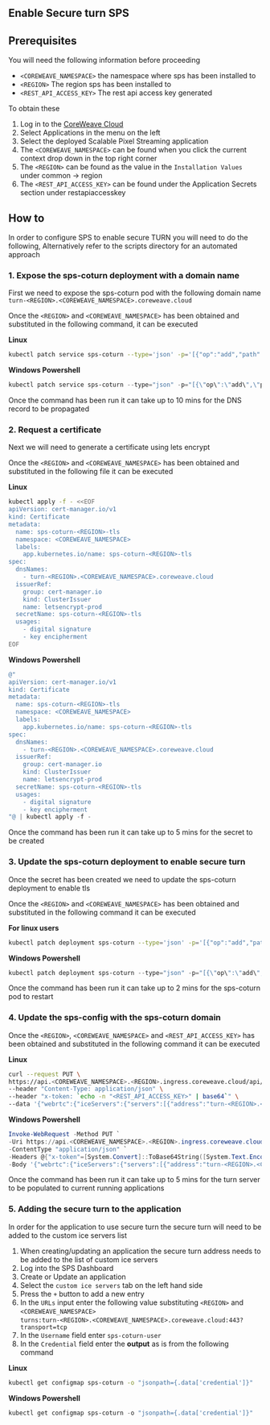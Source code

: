 ## Enable Secure turn SPS

## Prerequisites

You will need the following information before proceeding

- `<COREWEAVE_NAMESPACE>` the namespace where sps has been installed to
- `<REGION>` The region sps has been installed to
- `<REST_API_ACCESS_KEY>` The rest api access key generated

To obtain these

1. Log in to the [CoreWeave Cloud](https://cloud.coreweave.com/login)
2. Select Applications in the menu on the left
3. Select the deployed Scalable Pixel Streaming application
4. The `<COREWEAVE_NAMESPACE>` can be found when you click the current context drop down in the top right corner
5. The `<REGION>` can be found as the value in the `Installation Values` under common -> region
6. The `<REST_API_ACCESS_KEY>` can be found under the Application Secrets section under restapiaccesskey

## How to 

In order to configure SPS to enable secure TURN you will need to do the following, Alternatively refer to the scripts directory for an automated approach

### 1. Expose the sps-coturn deployment with a domain name

First we need to expose the sps-coturn pod with the following domain name `turn-<REGION>.<COREWEAVE_NAMESPACE>.coreweave.cloud`

Once the `<REGION>` and `<COREWEAVE_NAMESPACE>` has been obtained and substituted in the following command, it can be executed

**Linux**
```bash
kubectl patch service sps-coturn --type='json' -p='[{"op":"add","path":"/metadata/annotations/external-dns.alpha.kubernetes.io~1hostname","value":"turn-<REGION>.<COREWEAVE_NAMESPACE>.coreweave.cloud"}]'
```

**Windows Powershell**
```powershell
kubectl patch service sps-coturn --type="json" -p="[{\"op\":\"add\",\"path\":\"/metadata/annotations/external-dns.alpha.kubernetes.io~1hostname\",\"value\":\"turn-<REGION>.<COREWEAVE_NAMESPACE>.coreweave.cloud\"}]"
```

Once the command has been run it can take up to 10 mins for the DNS record to be propagated

### 2. Request a certificate

Next we will need to generate a certificate using lets encrypt

Once the `<REGION>` and `<COREWEAVE_NAMESPACE>` has been obtained and substituted in the following file it can be executed

**Linux**
```bash
kubectl apply -f - <<EOF
apiVersion: cert-manager.io/v1
kind: Certificate
metadata:
  name: sps-coturn-<REGION>-tls
  namespace: <COREWEAVE_NAMESPACE>
  labels:
    app.kubernetes.io/name: sps-coturn-<REGION>-tls
spec:
  dnsNames:
    - turn-<REGION>.<COREWEAVE_NAMESPACE>.coreweave.cloud
  issuerRef:
    group: cert-manager.io
    kind: ClusterIssuer
    name: letsencrypt-prod
  secretName: sps-coturn-<REGION>-tls
  usages:
    - digital signature
    - key encipherment
EOF
```

**Windows Powershell**
```powershell
@"
apiVersion: cert-manager.io/v1
kind: Certificate
metadata:
  name: sps-coturn-<REGION>-tls
  namespace: <COREWEAVE_NAMESPACE>
  labels:
    app.kubernetes.io/name: sps-coturn-<REGION>-tls
spec:
  dnsNames:
    - turn-<REGION>.<COREWEAVE_NAMESPACE>.coreweave.cloud
  issuerRef:
    group: cert-manager.io
    kind: ClusterIssuer
    name: letsencrypt-prod
  secretName: sps-coturn-<REGION>-tls
  usages:
    - digital signature
    - key encipherment
"@ | kubectl apply -f -
```
Once the command has been run it can take up to 5 mins for the secret to be created


### 3. Update the sps-coturn deployment to enable secure turn

Once the secret has been created we need to update the sps-coturn deployment to enable tls

Once the `<REGION>` and `<COREWEAVE_NAMESPACE>` has been obtained and substituted in the following command it can be executed

**For linux users**
```bash
kubectl patch deployment sps-coturn --type='json' -p='[{"op":"add","path":"/spec/template/spec/containers/0/volumeMounts","value":[{"name":"coturn-certs","readOnly":true,"mountPath":"/certs"}]},{"op":"add","path":"/spec/template/spec/volumes","value":[{"name":"coturn-certs","secret":{"secretName":"sps-coturn-<REGION>-tls"}}]},{"op":"replace","path":"/spec/template/spec/initContainers/0/env","value":[{"name":"EXTERNAL_IP","value":"turn-<REGION>.<COREWEAVE_NAMESPACE>.coreweave.cloud"},{"name":"PORT","value":"443"},{"name":"NAMESPACE","valueFrom":{"fieldRef":{"apiVersion":"v1","fieldPath":"metadata.namespace"}}},{"name":"CREDENTIAL","valueFrom":{"configMapKeyRef":{"name":"sps-coturn","key":"credential"}}}]},{"op":"replace","path":"/spec/template/spec/containers/0/args","value":["--log-file=stdout","--external-ip=$(HOST_IP)","--listening-ip=$(HOST_IP)","--relay-ip=$(HOST_IP)","--user=sps-coturn-user:$(CREDENTIAL)","--server-name=turnserver","--fingerprint","--listening-port=443","--tls-listening-port=443","--min-port=49152","--max-port=65535","--verbose","--realm=PixelStreaming","--lt-cred-mech","--no-multicast-peers","--denied-peer-ip=0.0.0.0-0.255.255.255","--denied-peer-ip=100.64.0.0-100.127.255.255","--denied-peer-ip=127.0.0.0-127.255.255.255","--denied-peer-ip=169.254.0.0-169.254.255.255","--denied-peer-ip=172.16.0.0-172.31.255.255","--denied-peer-ip=192.0.0.0-192.0.0.255","--denied-peer-ip=192.0.2.0-192.0.2.255","--denied-peer-ip=192.88.99.0-192.88.99.255","--denied-peer-ip=198.18.0.0-198.19.255.255","--denied-peer-ip=198.51.100.0-198.51.100.255","--denied-peer-ip=203.0.113.0-203.0.113.255","--denied-peer-ip=240.0.0.0-255.255.255.255","--cert /certs/tls.crt","--pkey /certs/tls.key"]},{"op":"replace","path":"/spec/template/spec/containers/0/env","value":[{"name":"PORT","value":"443"},{"name":"HOST_IP","valueFrom":{"fieldRef":{"apiVersion":"v1","fieldPath":"status.podIP"}}},{"name":"NAMESPACE","valueFrom":{"fieldRef":{"apiVersion":"v1","fieldPath":"metadata.namespace"}}},{"name":"CREDENTIAL","valueFrom":{"configMapKeyRef":{"name":"sps-coturn","key":"credential"}}}]}]'
```

**Windows Powershell**
```powershell
kubectl patch deployment sps-coturn --type="json" -p="[{\"op\":\"add\",\"path\":\"/spec/template/spec/containers/0/volumeMounts\",\"value\":[{\"name\":\"coturn-certs\",\"readOnly\":true,\"mountPath\":\"/certs\"}]},{\"op\":\"add\",\"path\":\"/spec/template/spec/volumes\",\"value\":[{\"name\":\"coturn-certs\",\"secret\":{\"secretName\":\"sps-coturn-<REGION>-tls\"}}]},{\"op\":\"replace\",\"path\":\"/spec/template/spec/initContainers/0/env\",\"value\":[{\"name\":\"EXTERNAL_IP\",\"value\":\"turn-<REGION>.<COREWEAVE_NAMESPACE>.coreweave.cloud\"},{\"name\":\"PORT\",\"value\":\"443\"},{\"name\":\"NAMESPACE\",\"valueFrom\":{\"fieldRef\":{\"apiVersion\":\"v1\",\"fieldPath\":\"metadata.namespace\"}}},{\"name\":\"CREDENTIAL\",\"valueFrom\":{\"configMapKeyRef\":{\"name\":\"sps-coturn\",\"key\":\"credential\"}}}]},{\"op\":\"replace\",\"path\":\"/spec/template/spec/containers/0/args\",\"value\":[\"--log-file=stdout\",\"--external-ip=$(HOST_IP)\",\"--listening-ip=$(HOST_IP)\",\"--relay-ip=$(HOST_IP)\",\"--user=sps-coturn-user:$(CREDENTIAL)\",\"--server-name=turnserver\",\"--fingerprint\",\"--listening-port=443\",\"--tls-listening-port=443\",\"--min-port=49152\",\"--max-port=65535\",\"--verbose\",\"--realm=PixelStreaming\",\"--lt-cred-mech\",\"--no-multicast-peers\",\"--denied-peer-ip=0.0.0.0-0.255.255.255\",\"--denied-peer-ip=100.64.0.0-100.127.255.255\",\"--denied-peer-ip=127.0.0.0-127.255.255.255\",\"--denied-peer-ip=169.254.0.0-169.254.255.255\",\"--denied-peer-ip=172.16.0.0-172.31.255.255\",\"--denied-peer-ip=192.0.0.0-192.0.0.255\",\"--denied-peer-ip=192.0.2.0-192.0.2.255\",\"--denied-peer-ip=192.88.99.0-192.88.99.255\",\"--denied-peer-ip=198.18.0.0-198.19.255.255\",\"--denied-peer-ip=198.51.100.0-198.51.100.255\",\"--denied-peer-ip=203.0.113.0-203.0.113.255\",\"--denied-peer-ip=240.0.0.0-255.255.255.255\",\"--cert /certs/tls.crt\",\"--pkey /certs/tls.key\"]},{\"op\":\"replace\",\"path\":\"/spec/template/spec/containers/0/env\",\"value\":[{\"name\":\"PORT\",\"value\":\"443\"},{\"name\":\"HOST_IP\",\"valueFrom\":{\"fieldRef\":{\"apiVersion\":\"v1\",\"fieldPath\":\"status.podIP\"}}},{\"name\":\"NAMESPACE\",\"valueFrom\":{\"fieldRef\":{\"apiVersion\":\"v1\",\"fieldPath\":\"metadata.namespace\"}}},{\"name\":\"CREDENTIAL\",\"valueFrom\":{\"configMapKeyRef\":{\"name\":\"sps-coturn\",\"key\":\"credential\"}}}]}]"
```

Once the command has been run it can take up to 2 mins for the sps-coturn pod to restart

### 4. Update the sps-config with the sps-coturn domain

Once the `<REGION>`, `<COREWEAVE_NAMESPACE>` and `<REST_API_ACCESS_KEY>` has been obtained and substituted in the following command it can be executed

**Linux**
```bash
curl --request PUT \
https://api.<COREWEAVE_NAMESPACE>.<REGION>.ingress.coreweave.cloud/api/v1/config \
--header "Content-Type: application/json" \
--header "x-token: `echo -n "<REST_API_ACCESS_KEY>" | base64`" \
--data '{"webrtc":{"iceServers":{"servers":[{"address":"turn-<REGION>.<COREWEAVE_NAMESPACE>.coreweave.cloud","port":443}]}}}'
```

**Windows Powershell**
```powershell
Invoke-WebRequest -Method PUT `
-Uri https://api.<COREWEAVE_NAMESPACE>.<REGION>.ingress.coreweave.cloud/api/v1/config `
-ContentType "application/json" `
-Headers @{"x-token"=[System.Convert]::ToBase64String([System.Text.Encoding]::UTF8.GetBytes("<REST_API_ACCESS_KEY>"))} `
-Body '{"webrtc":{"iceServers":{"servers":[{"address":"turn-<REGION>.<COREWEAVE_NAMESPACE>.coreweave.cloud","port":443}]}}}'
```

Once the command has been run it can take up to 5 mins for the turn server to be populated to current running applications

### 5. Adding the secure turn to the application

In order for the application to use secure turn the secure turn will need to be added to the custom ice servers list

1. When creating/updating an application the secure turn address needs to be added to the list of custom ice servers
2. Log into the SPS Dashboard
3. Create or Update an application
4. Select the `custom ice servers` tab on the left hand side
5. Press the `+` button to add a new entry
6. In the `URLs` input enter the following value substituting `<REGION>` and `<COREWEAVE_NAMESPACE>`  
`turns:turn-<REGION>.<COREWEAVE_NAMESPACE>.coreweave.cloud:443?transport=tcp`
7. In the `Username` field enter `sps-coturn-user`
8. In the `Credential` field enter the **output** as is from the following command

**Linux**
```bash
kubectl get configmap sps-coturn -o "jsonpath={.data['credential']}"
```

**Windows Powershell**
```powershell
kubectl get configmap sps-coturn -o "jsonpath={.data['credential']}"
```
